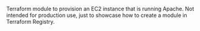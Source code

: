 Terraform module to provision an EC2 instance that is running Apache. 
Not intended for production use, just to showcase how to create a module in Terraform Registry.

```hcl
```